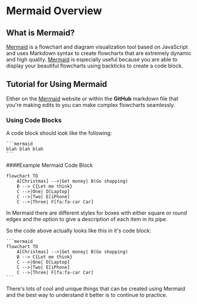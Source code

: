 # Mermaid Overview

## What is Mermaid?

[Mermaid](https://mermaid.js.org/intro/) is a flowchart and diagram visualization tool based on JavaScript and uses Markdown syntax to create flowcharts that are extremely dynamic and high quality. [Mermaid](https://mermaid.js.org/intro/) is especially useful because you are able to display your beautiful flowcharts using backticks to create a code block. 

## Tutorial for Using Mermaid

Either on the [Mermaid](https://mermaid.js.org/intro/) website or within the **GitHub** markdown file that you're making edits to you can make complex flowcharts seamlessly. 

### Using Code Blocks

A code block should look like the following:
````
```mermaid
blah blah blah
```
````

####Example Mermaid Code Block

```mermaid
flowchart TD
    A[Christmas] -->|Get money| B(Go shopping)
    B --> C{Let me think}
    C -->|One| D[Laptop]
    C -->|Two| E[iPhone]
    C -->|Three| F[fa:fa-car Car]
```

In Mermaid there are different styles for boxes with either square or round edges and the option to give a description of each item in its pipe.

So the code above actually looks like this in it's code block:

````
```mermaid
flowchart TD
    A[Christmas] -->|Get money| B(Go shopping)
    B --> C{Let me think}
    C -->|One| D[Laptop]
    C -->|Two| E[iPhone]
    C -->|Three| F[fa:fa-car Car]
```
````

There's lots of cool and unique things that can be created using Mermaid and the best way to understand it better is to continue to practice. 
